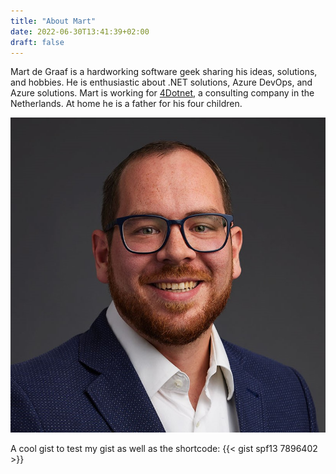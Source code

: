 ```yaml
---
title: "About Mart"
date: 2022-06-30T13:41:39+02:00
draft: false
---
```




Mart de Graaf is a hardworking software geek sharing his ideas, solutions, and hobbies. He is enthusiastic about .NET solutions, Azure DevOps, and Azure solutions. Mart is working for [4Dotnet](https://www.4dotnet.nl/), a consulting company in the Netherlands. At home he is a father for his four children.

![Mart](/images/mart_square.jpg)

A cool gist to test my gist as well as the shortcode:
{{< gist spf13 7896402 >}}
